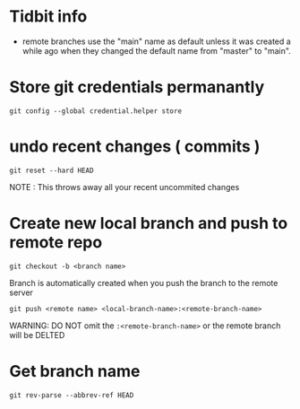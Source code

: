 
# Tidbit info 

- remote branches use the "main" name as default unless it was created a while ago when they changed the default 
name from "master" to "main".



# Store git credentials permanantly 

`git config --global credential.helper store`


# undo recent changes ( commits ) 

`git reset --hard HEAD`


NOTE : This throws away all your recent uncommited changes


# Create new local branch and push to remote repo

`git checkout -b <branch name> `

Branch is automatically created when you push the branch to the remote server

`git push <remote name> <local-branch-name>:<remote-branch-name>`


WARNING: DO NOT omit the `:<remote-branch-name>` or the remote branch will be DELTED


# Get branch name 


`git rev-parse --abbrev-ref HEAD`



